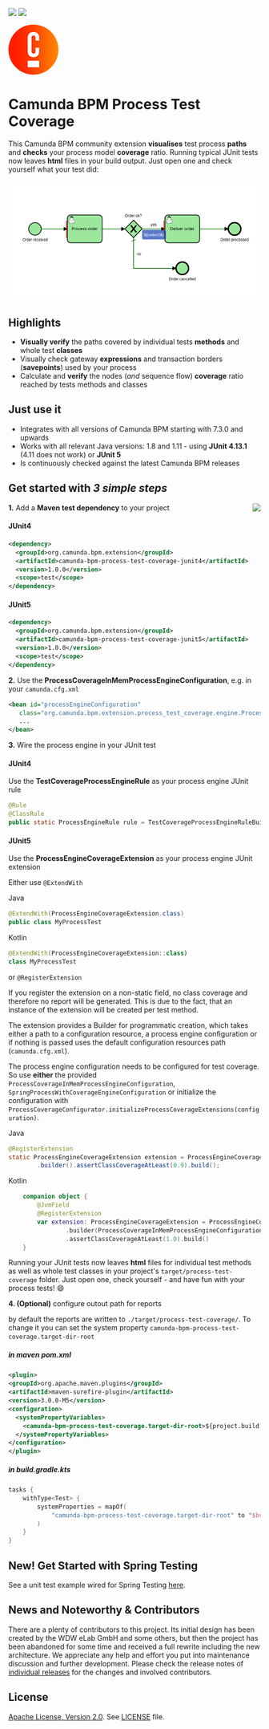 [![](https://img.shields.io/badge/Lifecycle-Stable-brightgreen)](https://github.com/Camunda-Community-Hub/community/blob/main/extension-lifecycle.md#stable-)
[![](https://img.shields.io/badge/Community%20Extension-An%20open%20source%20community%20maintained%20project-FF4700)](https://github.com/camunda-community-hub/community)


![Camunda Logo](doc/img/Favicons-Circle-Colour.png)

# Camunda BPM Process Test Coverage 

This Camunda BPM community extension **visualises** test process **paths** and **checks** your process model **coverage** ratio. Running  typical JUnit tests now leaves **html** files in your build output. Just open one and check yourself what your test did:

![Insurance Application](doc/img/flowcov_coverage_report.png)

## Highlights

* **Visually verify** the paths covered by individual tests **methods** and whole test **classes**
* Visually check gateway **expressions** and transaction borders (**savepoints**) used by your process
* Calculate and **verify** the nodes (_and_ sequence flow) **coverage** ratio reached by tests methods and classes

## Just use it

* Integrates with all versions of Camunda BPM starting with 7.3.0 and upwards 
* Works with all relevant Java versions: 1.8 and 1.11 - using **JUnit 4.13.1** (4.11 does not work) or **JUnit 5**
* Is continuously checked against the latest Camunda BPM releases 

## Get started with *3 simple steps*

<a href="https://maven-badges.herokuapp.com/maven-central/org.camunda.bpm.extension/camunda-bpm-process-test-coverage"><img src="https://maven-badges.herokuapp.com/maven-central/org.camunda.bpm.extension/camunda-bpm-process-test-coverage-core/badge.svg" align="right" /></a>**1.** Add a **Maven test dependency** to your project

#### JUnit4

```xml
<dependency>
  <groupId>org.camunda.bpm.extension</groupId>
  <artifactId>camunda-bpm-process-test-coverage-junit4</artifactId>
  <version>1.0.0</version>
  <scope>test</scope>
</dependency>
```

#### JUnit5

```xml
<dependency>
  <groupId>org.camunda.bpm.extension</groupId>
  <artifactId>camunda-bpm-process-test-coverage-junit5</artifactId>
  <version>1.0.0</version>
  <scope>test</scope>
</dependency>
```

**2.** Use the **ProcessCoverageInMemProcessEngineConfiguration**, e.g. in your `camunda.cfg.xml`

```xml
<bean id="processEngineConfiguration"
   class="org.camunda.bpm.extension.process_test_coverage.engine.ProcessCoverageInMemProcessEngineConfiguration">
   ...
</bean>
```

**3.** Wire the process engine in your JUnit test

#### JUnit4

Use the **TestCoverageProcessEngineRule** as your process engine JUnit rule

```java
@Rule
@ClassRule
public static ProcessEngineRule rule = TestCoverageProcessEngineRuleBuilder.create().build();
```

#### JUnit5

Use the **ProcessEngineCoverageExtension** as your process engine JUnit extension

Either use `@ExtendWith`

Java
```java
@ExtendWith(ProcessEngineCoverageExtension.class)
public class MyProcessTest
```

Kotlin
```kotlin
@ExtendWith(ProcessEngineCoverageExtension::class)
class MyProcessTest
```
or `@RegisterExtension`

If you register the extension on a non-static field, no class coverage and therefore no report will be generated. This is due to the fact, that an instance of the extension will be created per test method.

The extension provides a Builder for programmatic creation, which takes either a path to a configuration resource, a process engine configuration or if nothing is passed uses the default configuration resources path (`camunda.cfg.xml`).

The process engine configuration needs to be configured for test coverage. So use **either** the provided `ProcessCoverageInMemProcessEngineConfiguration`, `SpringProcessWithCoverageEngineConfiguration` or initialize the configuration with `ProcessCoverageConfigurator.initializeProcessCoverageExtensions(configuration)`.

Java
```java
@RegisterExtension
static ProcessEngineCoverageExtension extension = ProcessEngineCoverageExtension
        .builder().assertClassCoverageAtLeast(0.9).build();
```

Kotlin
```kotlin
    companion object {
        @JvmField
        @RegisterExtension
        var extension: ProcessEngineCoverageExtension = ProcessEngineCoverageExtension
                .builder(ProcessCoverageInMemProcessEngineConfiguration())
                .assertClassCoverageAtLeast(1.0).build()
    }
```
Running your JUnit tests now leaves **html** files for individual test methods as well as whole test classes in your project's `target/process-test-coverage` folder. Just open one, check yourself - and have fun with your process tests! :smile:

**4. (Optional)** configure outout path for reports

by default the reports are written to `./target/process-test-coverage/`. To change it you can set the system property `camunda-bpm-process-test-coverage.target-dir-root`

##### in maven pom.xml
```xml
<plugin>
<groupId>org.apache.maven.plugins</groupId>
<artifactId>maven-surefire-plugin</artifactId>
<version>3.0.0-M5</version>
<configuration>
  <systemPropertyVariables>
    <camunda-bpm-process-test-coverage.target-dir-root>${project.build.directory}/my-coverage-reports/</camunda-bpm-process-test-coverage.target-dir-root>
  </systemPropertyVariables>
</configuration>
</plugin>
```

##### in build.gradle.kts
```kotlin
tasks {
    withType<Test> {
        systemProperties = mapOf(
            "camunda-bpm-process-test-coverage.target-dir-root" to "$buildDir/my-coverage-reports/"
        )
    }
}
```
## New! Get Started with Spring Testing

See a unit test example wired for Spring Testing [here](https://github.com/camunda/camunda-bpm-process-test-coverage/blob/master/test/src/test/java/org/camunda/bpm/extension/process_test_coverage/spring/SpringProcessWithCoverageTest.java).

## News and Noteworthy & Contributors

There are a plenty of contributors to this project. Its initial design has been created by the WDW eLab GmbH and some others, but then the project has been abandoned for some time 
and received a full rewrite including the new architecture. We appreciate any help and effort you put into maintenance discussion and 
further development. Please check the release notes of [individual releases](https://github.com/camunda-community-hub/camunda-bpm-process-test-coverage/releases) for the changes 
and involved contributors.

## License
[Apache License, Version 2.0](https://www.apache.org/licenses/LICENSE-2.0). See [LICENSE](LICENSE) file.

